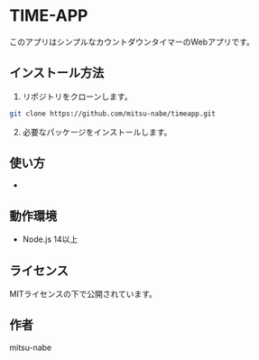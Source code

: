 # TIME-APP

このアプリはシンプルなカウントダウンタイマーのWebアプリです。

## インストール方法
1. リポジトリをクローンします。  
```bash
git clone https://github.com/mitsu-nabe/timeapp.git
```

2. 必要なパッケージをインストールします。  

## 使い方
- 

## 動作環境
- Node.js 14以上

## ライセンス
MITライセンスの下で公開されています。

## 作者
mitsu-nabe
